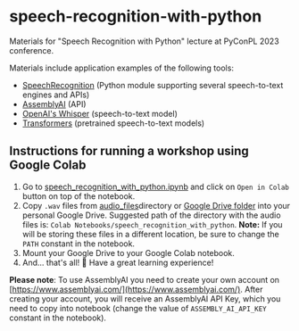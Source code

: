 # speech-recognition-with-python

Materials for "Speech Recognition with Python" lecture at PyConPL 2023 conference.

Materials include application examples of the following tools:

- [SpeechRecognition](https://github.com/Uberi/speech_recognition) (Python module supporting several speech-to-text engines and APIs)
- [AssemblyAI](https://www.assemblyai.com/) (API)
- [OpenAI's Whisper](https://github.com/openai/whisper) (speech-to-text model)
- [Transformers](https://github.com/huggingface/transformers) (pretrained speech-to-text models)

## Instructions for running a workshop using Google Colab

1. Go to [speech_recognition_with_python.ipynb](https://github.com/mpfmorawski/speech-recognition-with-python/blob/main/speech_recognition_with_python.ipynb) and click on `Open in Colab` button on top of the notebook.
2. Copy `.wav` files from [audio_files](https://github.com/mpfmorawski/speech-recognition-with-python/tree/main/audio_files)directory or [Google Drive folder](https://drive.google.com/drive/folders/1i-F-dVNvvMBG2TJEO2boT-3ihXnIRT4l?usp=sharing) into your personal Google Drive. Suggested path of the directory with the audio files is: `Colab Notebooks/speech_recognition_with_python`. **Note:** If you will be storing these files in a different location, be sure to change the `PATH` constant in the notebook.
3. Mount your Google Drive to your Google Colab notebook.
4. And... that's all! :partying_face:  Have a great learning experience!

**Please note**: To use AssemblyAI you need to create your own account on [https://www.assemblyai.com/](https://www.assemblyai.com/). After creating your account, you will receive an AssemblyAI API Key, which you need to copy into notebook (change the value of `ASSEMBLY_AI_API_KEY` constant in the notebook).
